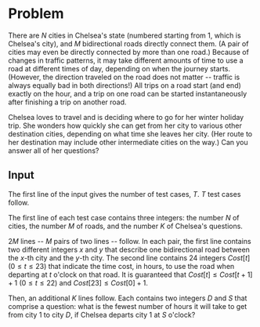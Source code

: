 # Problem

There are $N$ cities in Chelsea's state (numbered starting from $1$, which is Chelsea's city), and $M$ bidirectional roads directly connect them. (A pair of cities may even be directly connected by more than one road.) Because of changes in traffic patterns, it may take different amounts of time to use a road at different times of day, depending on when the journey starts. (However, the direction traveled on the road does not matter -- traffic is always equally bad in both directions!) All trips on a road start (and end) exactly on the hour, and a trip on one road can be started instantaneously after finishing a trip on another road.

Chelsea loves to travel and is deciding where to go for her winter holiday trip. She wonders how quickly she can get from her city to various other destination cities, depending on what time she leaves her city. (Her route to her destination may include other intermediate cities on the way.) Can you answer all of her questions?

## Input

The first line of the input gives the number of test cases, $T$. $T$ test cases follow.

The first line of each test case contains three integers: the number $N$ of cities, the number $M$ of roads, and the number $K$ of Chelsea's questions.

$2M$ lines -- $M$ pairs of two lines -- follow. In each pair, the first line contains two different integers $x$ and $y$ that describe one bidirectional road between the $x$-th city and the $y$-th city. The second line contains 24 integers $Cost[t]$ ($0 ≤ t ≤ 23$) that indicate the time cost, in hours, to use the road when departing at $t$ o'clock on that road. It is guaranteed that $Cost[t] ≤ Cost[t+1]+1$ ($0 ≤ t ≤ 22$) and $Cost[23] ≤ Cost[0]+1$.

Then, an additional $K$ lines follow. Each contains two integers $D$ and $S$ that comprise a question: what is the fewest number of hours it will take to get from city $1$ to city $D$, if Chelsea departs city $1$ at $S$ o'clock?
